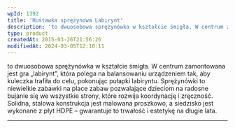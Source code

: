 ```yaml
---
wpId: 1392
title: 'Huśtawka sprężynowa Labirynt'
description: 'to dwuosobowa sprężynówka w kształcie śmigła. W centrum zamontowana jest gra „labirynt", która polega na balansowaniu urządzeniem tak, aby kuleczka trafiła do celu, pokonując pułapki labiryntu. Sprężynówki to niewielkie zabawki na place zabaw pozwalające dzieciom na radosne bujanie się we wszystkie strony, które rozwija koordynację i zręczność. Solidna, stalowa konstrukcja jest malowana proszkowo, a siedzisko ...'
type: product
createdAt: 2015-03-26T21:56:26
modifiedAt: 2024-03-05T12:10:11
---
```



to dwuosobowa sprężynówka w kształcie śmigła. W centrum zamontowana jest gra „labirynt”, która polega na balansowaniu urządzeniem tak, aby kuleczka trafiła do celu, pokonując pułapki labiryntu. Sprężynówki to niewielkie zabawki na place zabaw pozwalające dzieciom na radosne bujanie się we wszystkie strony, które rozwija koordynację i zręczność. Solidna, stalowa konstrukcja jest malowana proszkowo, a siedzisko jest wykonane z płyt HDPE – gwarantuje to trwałość i estetykę na długie lata.

* * *
